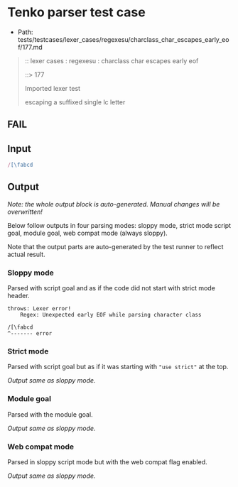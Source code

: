 # Tenko parser test case

- Path: tests/testcases/lexer_cases/regexesu/charclass_char_escapes_early_eof/177.md

> :: lexer cases : regexesu : charclass char escapes early eof
>
> ::> 177
>
> Imported lexer test
>
> escaping a suffixed single lc letter

## FAIL

## Input

`````js
/[\fabcd
`````

## Output

_Note: the whole output block is auto-generated. Manual changes will be overwritten!_

Below follow outputs in four parsing modes: sloppy mode, strict mode script goal, module goal, web compat mode (always sloppy).

Note that the output parts are auto-generated by the test runner to reflect actual result.

### Sloppy mode

Parsed with script goal and as if the code did not start with strict mode header.

`````
throws: Lexer error!
    Regex: Unexpected early EOF while parsing character class

/[\fabcd
^------- error
`````

### Strict mode

Parsed with script goal but as if it was starting with `"use strict"` at the top.

_Output same as sloppy mode._

### Module goal

Parsed with the module goal.

_Output same as sloppy mode._

### Web compat mode

Parsed in sloppy script mode but with the web compat flag enabled.

_Output same as sloppy mode._
